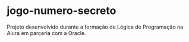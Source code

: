 # jogo-numero-secreto
Projeto desenvolvido durante a formação de Lógica de Programação na Alura em parceria com a Oracle. 
